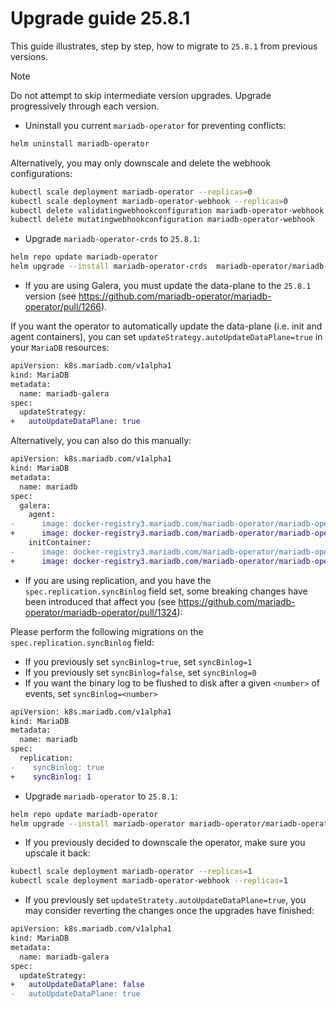 # Upgrade guide 25.8.1

This guide illustrates, step by step, how to migrate to `25.8.1` from previous versions. 

> [!NOTE]  
> Do not attempt to skip intermediate version upgrades. Upgrade progressively through each version.

- Uninstall you current `mariadb-operator` for preventing conflicts:
```bash
helm uninstall mariadb-operator
```
Alternatively, you may only downscale and delete the webhook configurations:
```bash
kubectl scale deployment mariadb-operator --replicas=0
kubectl scale deployment mariadb-operator-webhook --replicas=0
kubectl delete validatingwebhookconfiguration mariadb-operator-webhook
kubectl delete mutatingwebhookconfiguration mariadb-operator-webhook
```

- Upgrade `mariadb-operator-crds` to `25.8.1`:

```bash
helm repo update mariadb-operator
helm upgrade --install mariadb-operator-crds  mariadb-operator/mariadb-operator-crds --version 25.8.1
```

- If you are using Galera, you must update the data-plane to the `25.8.1` version (see https://github.com/mariadb-operator/mariadb-operator/pull/1266). 


If you want the operator to automatically update the data-plane (i.e. init and agent containers), you can set `updateStrategy.autoUpdateDataPlane=true` in your `MariaDB` resources:
```diff
apiVersion: k8s.mariadb.com/v1alpha1
kind: MariaDB
metadata:
  name: mariadb-galera
spec:
  updateStrategy:
+   autoUpdateDataPlane: true
```

Alternatively, you can also do this manually:

```diff
apiVersion: k8s.mariadb.com/v1alpha1
kind: MariaDB
metadata:
  name: mariadb
spec:
  galera:
    agent:
-      image: docker-registry3.mariadb.com/mariadb-operator/mariadb-operator:0.38.1
+      image: docker-registry3.mariadb.com/mariadb-operator/mariadb-operator:25.8.1
    initContainer:
-      image: docker-registry3.mariadb.com/mariadb-operator/mariadb-operator:0.38.1
+      image: docker-registry3.mariadb.com/mariadb-operator/mariadb-operator:25.8.1
```

- If you are using replication, and you have the `spec.replication.syncBinlog` field set, some breaking changes have been introduced that affect you (see https://github.com/mariadb-operator/mariadb-operator/pull/1324):

Please perform the following migrations on the `spec.replication.syncBinlog` field:
- If you previously set `syncBinlog=true`, set  `syncBinlog=1`
- If you previously set `syncBinlog=false`, set  `syncBinlog=0`
- If you want the binary log to be flushed to disk after a given `<number>` of events, set `syncBinlog=<number>`

```diff
apiVersion: k8s.mariadb.com/v1alpha1
kind: MariaDB
metadata:
  name: mariadb
spec:
  replication:
-    syncBinlog: true
+    syncBinlog: 1      
```


-  Upgrade `mariadb-operator` to `25.8.1`:
```bash 
helm repo update mariadb-operator
helm upgrade --install mariadb-operator mariadb-operator/mariadb-operator --version 25.8.1 
```

- If you previously decided to downscale the operator, make sure you upscale it back:
```bash
kubectl scale deployment mariadb-operator --replicas=1
kubectl scale deployment mariadb-operator-webhook --replicas=1
```

- If you previously set `updateStratety.autoUpdateDataPlane=true`, you may consider reverting the changes once the upgrades have finished:

```diff
apiVersion: k8s.mariadb.com/v1alpha1
kind: MariaDB
metadata:
  name: mariadb-galera
spec:
  updateStrategy:
+   autoUpdateDataPlane: false
-   autoUpdateDataPlane: true
```